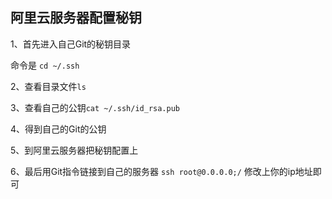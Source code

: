 ## 阿里云服务器配置秘钥

1、首先进入自己Git的秘钥目录

命令是 `cd ~/.ssh`

2、查看目录文件`ls`

3、查看自己的公钥`cat ~/.ssh/id_rsa.pub`

4、得到自己的Git的公钥

5、到阿里云服务器把秘钥配置上

6、最后用Git指令链接到自己的服务器  `ssh root@0.0.0.0;/` 修改上你的ip地址即可